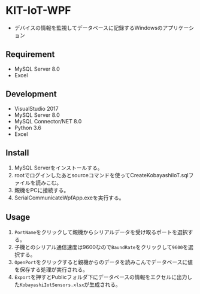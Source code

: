 # KIT-IoT-WPF
- デバイスの情報を監視してデータベースに記録するWindowsのアプリケーション

## Requirement
- MySQL Server 8.0
- Excel

## Development
- VisualStudio 2017
- MySQL Server 8.0
- MySQL Connector/NET 8.0
- Python 3.6
- Excel

## Install
1. MySQL Serverをインストールする。
1. rootでログインしたあとsourceコマンドを使ってCreateKobayashiIoT.sqlファイルを読みこむ。
1. 親機をPCに接続する。
1. SerialCommunicateWpfApp.exeを実行する。

## Usage
1. `PortName`をクリックして親機からシリアルデータを受け取るポートを選択する。
1. 子機とのシリアル通信速度は9600なので`BaundRate`をクリックして`9600`を選択する。
1. `OpenPort`をクリックすると親機からのデータを読みこんでデータベースに値を保存する処理が実行される。
1. `Export`を押すとPublicフォルダ下にデータベースの情報をエクセルに出力した`KobayashiIotSensors.xlsx`が生成される。
